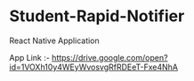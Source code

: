 # Student-Rapid-Notifier
React Native Application

App Link :-
https://drive.google.com/open?id=1VOXh10y4WEyWvosvgRfRDEeT-Fxe4NhA

